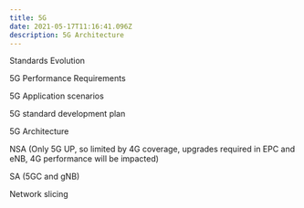 ```yaml
---
title: 5G
date: 2021-05-17T11:16:41.096Z
description: 5G Architecture
---
```

Standards Evolution

5G Performance Requirements

5G Application scenarios

5G standard development plan

5G Architecture

NSA (Only 5G UP, so limited by 4G coverage, upgrades required in EPC and eNB, 4G performance will be impacted)

SA (5GC and gNB)

Network slicing